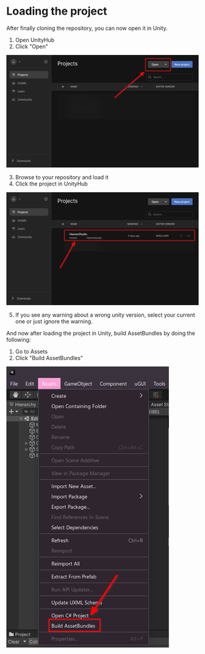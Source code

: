 # Loading the project

After finally cloning the repository, you can now open it in Unity.

1. Open UnityHub
2. Click "Open"

![open](./assets/firststep.png)

3. Browse to your repository and load it
4. Click the project in UnityHub

![launch](./assets/secondstep.png)

5. If you see any warning about a wrong unity version, select your current one or just ignore the warning.

And now after loading the project in Unity, build AssetBundles by doing the following:
1. Go to Assets
2. Click "Build AssetBundles"

![assbuns](./assets/assetbundles.png)
